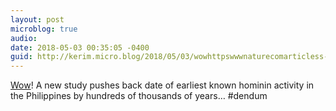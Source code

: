 ```yaml
---
layout: post
microblog: true
audio: 
date: 2018-05-03 00:35:05 -0400
guid: http://kerim.micro.blog/2018/05/03/wowhttpswwwnaturecomarticless-a-new.html
---
```

[Wow](https://www.nature.com/articles/s41586-018-0072-8)! A new study pushes back date of earliest known hominin activity in the Philippines by hundreds of thousands of years… #dendum 

